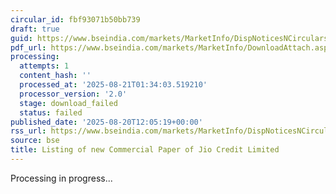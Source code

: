 ```yaml
---
circular_id: fbf93071b50bb739
draft: true
guid: https://www.bseindia.com/markets/MarketInfo/DispNoticesNCirculars.aspx?Noticeid={7C6D11E4-B0F6-4F5B-A6DB-D1193291FC8E}&noticeno=20250820-31&dt=08/20/2025&icount=31&totcount=60&flag=0
pdf_url: https://www.bseindia.com/markets/MarketInfo/DownloadAttach.aspx?id=20250820-31&attachedId=
processing:
  attempts: 1
  content_hash: ''
  processed_at: '2025-08-21T01:34:03.519210'
  processor_version: '2.0'
  stage: download_failed
  status: failed
published_date: '2025-08-20T12:05:19+00:00'
rss_url: https://www.bseindia.com/markets/MarketInfo/DispNoticesNCirculars.aspx?Noticeid={7C6D11E4-B0F6-4F5B-A6DB-D1193291FC8E}&noticeno=20250820-31&dt=08/20/2025&icount=31&totcount=60&flag=0
source: bse
title: Listing of new Commercial Paper of Jio Credit Limited
---
```


Processing in progress...